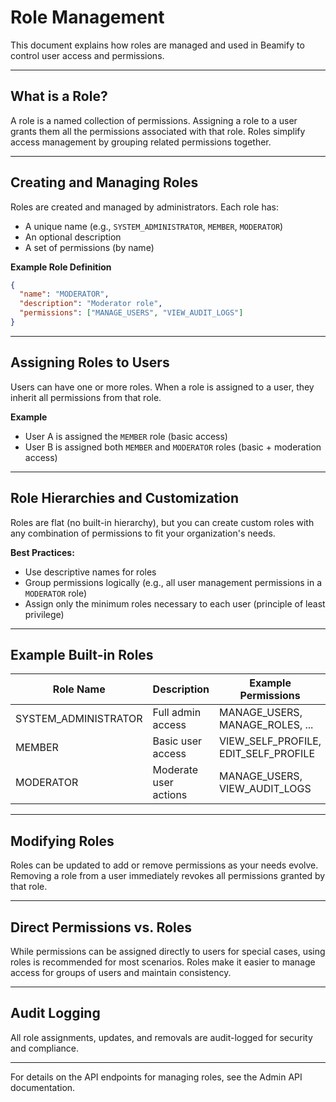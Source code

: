 # Role Management

This document explains how roles are managed and used in Beamify to control user access and permissions.

---

## What is a Role?
A role is a named collection of permissions. Assigning a role to a user grants them all the permissions associated with that role. Roles simplify access management by grouping related permissions together.

---

## Creating and Managing Roles
Roles are created and managed by administrators. Each role has:
- A unique name (e.g., `SYSTEM_ADMINISTRATOR`, `MEMBER`, `MODERATOR`)
- An optional description
- A set of permissions (by name)

**Example Role Definition**
```json
{
  "name": "MODERATOR",
  "description": "Moderator role",
  "permissions": ["MANAGE_USERS", "VIEW_AUDIT_LOGS"]
}
```

---

## Assigning Roles to Users
Users can have one or more roles. When a role is assigned to a user, they inherit all permissions from that role.

**Example**
- User A is assigned the `MEMBER` role (basic access)
- User B is assigned both `MEMBER` and `MODERATOR` roles (basic + moderation access)

---

## Role Hierarchies and Customization
Roles are flat (no built-in hierarchy), but you can create custom roles with any combination of permissions to fit your organization's needs.

**Best Practices:**
- Use descriptive names for roles
- Group permissions logically (e.g., all user management permissions in a `MODERATOR` role)
- Assign only the minimum roles necessary to each user (principle of least privilege)

---

## Example Built-in Roles
| Role Name            | Description                | Example Permissions                      |
|--------------------- |---------------------------|------------------------------------------|
| SYSTEM_ADMINISTRATOR | Full admin access         | MANAGE_USERS, MANAGE_ROLES, ...          |
| MEMBER               | Basic user access         | VIEW_SELF_PROFILE, EDIT_SELF_PROFILE     |
| MODERATOR            | Moderate user actions     | MANAGE_USERS, VIEW_AUDIT_LOGS            |

---

## Modifying Roles
Roles can be updated to add or remove permissions as your needs evolve. Removing a role from a user immediately revokes all permissions granted by that role.

---

## Direct Permissions vs. Roles
While permissions can be assigned directly to users for special cases, using roles is recommended for most scenarios. Roles make it easier to manage access for groups of users and maintain consistency.

---

## Audit Logging
All role assignments, updates, and removals are audit-logged for security and compliance.

---

For details on the API endpoints for managing roles, see the Admin API documentation. 
